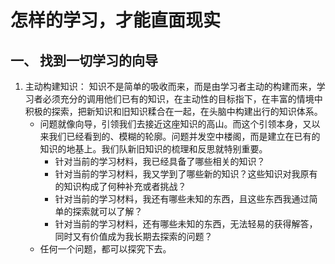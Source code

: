 # 怎样的学习，才能直面现实


## 一、 找到一切学习的向导

1. 主动构建知识： 知识不是简单的吸收而来，而是由学习者主动的构建而来，学习者必须充分的调用他们已有的知识，在主动性的目标指下，在丰富的情境中积极的探索，把新知识和旧知识糅合在一起，在头脑中构建出行的知识体系。
    - 问题就像向导，引领我们去接近这座知识的高山。而这个引领本身，又以来我们已经看到的、模糊的轮廓。问题并发空中楼阁，而是建立在已有的知识的地基上。我们队新旧知识的梳理和反思就特别重要。
      - 针对当前的学习材料，我已经具备了哪些相关的知识？
      - 针对当前的学习材料，我又学到了哪些新的知识？这些知识对我原有的知识构成了何种补充或者挑战？
      - 针对当前的学习材料，我还有哪些未知的东西，且这些东西我通过简单的探索就可以了解？
      - 针对当前的学习材料，还有哪些未知的东西，无法轻易的获得解答，同时又有价值成为我长期去探索的问题？
    - 任何一个问题，都可以探究下去。
